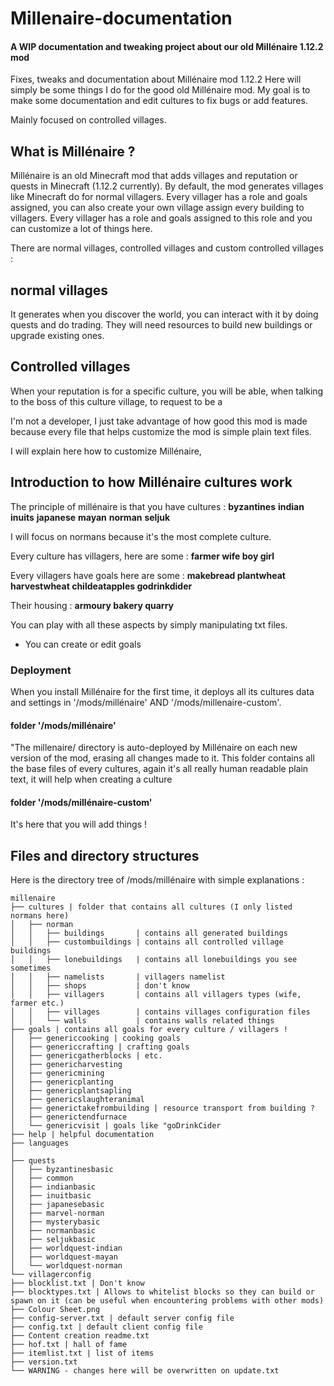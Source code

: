 # Millenaire-documentation
#### A WIP documentation and tweaking project about our old Millénaire 1.12.2 mod

Fixes, tweaks and documentation about Millénaire mod 1.12.2 
Here will simply be some things I do for the good old Millénaire mod. My goal is to make some documentation and edit cultures to fix bugs or add features.

Mainly focused on controlled villages.
## What is Millénaire ?
Millénaire is an old Minecraft mod that adds villages and reputation or quests in Minecraft (1.12.2 currently). By default, the mod generates villages like Minecraft do for normal villagers. Every villager has a role and goals assigned, you can also create your own village assign every building to villagers. Every villager has a role and goals assigned to this role and you can customize a lot of things here.

There are normal villages, controlled villages and custom controlled villages :
## normal villages
It generates when you discover the world, you can interact with it by doing quests and do trading. They will need resources to build new buildings or upgrade existing ones. 

## Controlled villages
When your reputation is for a specific culture, you will be able, when talking to the boss of this culture village, to request to be a 

I'm not a developer, I just take advantage of how good this mod is made because every file that helps customize the mod is simple plain text files.

I will explain here how to customize Millénaire, 
## Introduction to how Millénaire cultures work
The principle of millénaire is that you have cultures :
**byzantines**  **indian**  **inuits**  **japanese**  **mayan**  **norman**  **seljuk**

I will focus on normans because it's the most complete culture.

Every culture has villagers, here are some :
**farmer wife boy girl**

Every villagers have goals here are some :
**makebread plantwheat harvestwheat childeatapples godrinkdider**

Their housing :
**armoury bakery quarry**

You can play with all these aspects by simply manipulating txt files.
* You can create or edit goals

### Deployment
When you install Millénaire for the first time, it deploys all its cultures data and settings in '/mods/millénaire' AND '/mods/millenaire-custom'.

#### folder '/mods/millénaire'
"The millenaire/ directory is auto-deployed by Millénaire on each new version of the mod, erasing all changes made to it.
This folder contains all the base files of every cultures, again it's all really human readable plain text, it will help when creating a culture

#### folder '/mods/millénaire-custom'
It's here that you will add things !

## Files and directory structures
Here is the directory tree of /mods/millénaire with simple explanations :

```
millenaire
├── cultures | folder that contains all cultures (I only listed normans here)
│   ├── norman
│   │   ├── buildings       | contains all generated buildings
│   │   ├── custombuildings | contains all controlled village buildings
│   │   ├── lonebuildings   | contains all lonebuildings you see sometimes
│   │   ├── namelists       | villagers namelist
│   │   ├── shops           | don't know
│   │   ├── villagers       | contains all villagers types (wife, farmer etc.)
│   │   ├── villages        | contains villages configuration files
│   │   └── walls           | contains walls related things
├── goals | contains all goals for every culture / villagers !
│   ├── genericcooking | cooking goals
│   ├── genericcrafting | crafting goals
│   ├── genericgatherblocks | etc.
│   ├── genericharvesting 
│   ├── genericmining
│   ├── genericplanting
│   ├── genericplantsapling
│   ├── genericslaughteranimal
│   ├── generictakefrombuilding | resource transport from building ?
│   ├── generictendfurnace
│   └── genericvisit | goals like "goDrinkCider
├── help | helpful documentation
├── languages
│ 
├── quests
│   ├── byzantinesbasic
│   ├── common
│   ├── indianbasic
│   ├── inuitbasic
│   ├── japanesebasic
│   ├── marvel-norman
│   ├── mysterybasic
│   ├── normanbasic
│   ├── seljukbasic
│   ├── worldquest-indian
│   ├── worldquest-mayan
│   └── worldquest-norman
└── villagerconfig 
├── blocklist.txt | Don't know
├── blocktypes.txt | Allows to whitelist blocks so they can build or spawn on it (can be useful when encountering problems with other mods)
├── Colour Sheet.png
├── config-server.txt | default server config file
├── config.txt | default client config file
├── Content creation readme.txt
├── hof.txt | hall of fame
├── itemlist.txt | list of items
├── version.txt
└── WARNING - changes here will be overwritten on update.txt

```

